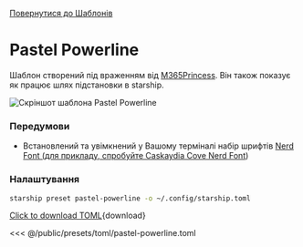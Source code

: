 [Повернутися до Шаблонів](./#pastel-powerline)

# Pastel Powerline

Шаблон створений під враженням від [M365Princess](https://github.com/JanDeDobbeleer/oh-my-posh/blob/main/themes/M365Princess.omp.json). Він також показує як працює шлях підстановки в starship.

![Скріншот шаблона Pastel Powerline](/presets/img/pastel-powerline.png)

### Передумови

- Встановлений та увімкнений у Вашому терміналі набір шрифтів [Nerd Font (для прикладу, спробуйте Caskaydia Cove Nerd Font](https://www.nerdfonts.com/))

### Налаштування

```sh
starship preset pastel-powerline -o ~/.config/starship.toml
```

[Click to download TOML](/presets/toml/pastel-powerline.toml){download}

<<< @/public/presets/toml/pastel-powerline.toml
